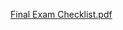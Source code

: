 
[Final Exam Checklist.pdf](https://github.com/user-attachments/files/18754699/Final.Exam.Checklist.pdf)

